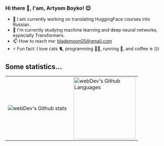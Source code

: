 ### Hi there 👋, I'am, Artyom Boyko! 😌 

- 🔭 I am currently working on translating HuggingFace courses into Russian.
- 🌱 I'm currently studying machine learning and deep neural networks, especially Transformers.
- 📫 How to reach me: blademoon05@gmail.com
- ⚡ Fun fact: I love cats 🐈, programming 👨‍💻, running 🏃, and coffee ☕ )))

## Some statistics...

<table>
  <tr>
    <td>
      <img align="left" src="http://github-readme-streak-stats.herokuapp.com?user=artyomboyko&theme=dark&background=000000" alt="webDev's Github stats" />
    </td>
    <td>
      <img height="195px" align="right" alt="webDev's Github Languages" src="https://github-readme-stats-sigma-five.vercel.app/api/top-langs/?username=artyomboyko&layout=compact&theme=vision-friendly-dark" />
    </td>
  </tr>
</table>

<!--
**blademoon/blademoon** is a ✨ _special_ ✨ repository because its `README.md` (this file) appears on your GitHub profile.

Here are some ideas to get you started:


- 👯 I’m looking to collaborate on ...
- 🤔 I’m looking for help with ...
- 💬 Ask me about ...
- 😄 Pronouns: ...
- ⚡ Fun fact: ...
-->



